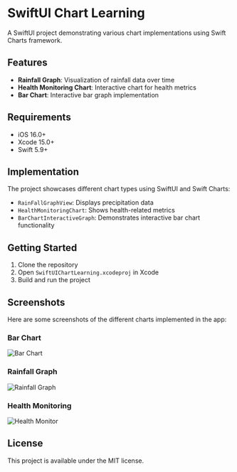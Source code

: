 # SwiftUI Chart Learning

A SwiftUI project demonstrating various chart implementations using Swift Charts framework.

## Features

- **Rainfall Graph**: Visualization of rainfall data over time
- **Health Monitoring Chart**: Interactive chart for health metrics
- **Bar Chart**: Interactive bar graph implementation

## Requirements

- iOS 16.0+
- Xcode 15.0+
- Swift 5.9+

## Implementation

The project showcases different chart types using SwiftUI and Swift Charts:

- `RainFallGraphView`: Displays precipitation data
- `HealthMonitoringChart`: Shows health-related metrics
- `BarChartInteractiveGraph`: Demonstrates interactive bar chart functionality

## Getting Started

1. Clone the repository
2. Open `SwiftUIChartLearning.xcodeproj` in Xcode
3. Build and run the project

## Screenshots

Here are some screenshots of the different charts implemented in the app:

### Bar Chart
![Bar Chart](./Screenshots/bar_chart.png)

### Rainfall Graph
![Rainfall Graph](./Screenshots/rainfall_graph.png)

### Health Monitoring
![Health Monitor](./Screenshots/health_monitor.png)

## License

This project is available under the MIT license.
